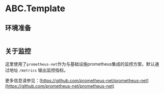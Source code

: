 # ABC.Template

## 环境准备

```

```



## 关于监控

这里使用了`prometheus-net`作为与基础设施prometheus集成的监控方案，默认通过地址 `/metrics` 输出监控指标。

更多信息请参见：[https://github.com/prometheus-net/prometheus-net](https://github.com/prometheus-net/prometheus-net)
